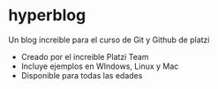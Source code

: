 # hyperblog
Un blog increible para el curso de Git y Github de platzi

* Creado por el increible Platzi Team
* Incluye ejemplos en WIndows, Linux y Mac
* Disponible para todas las edades